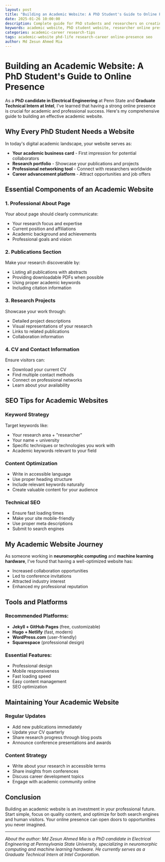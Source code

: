 ```yaml
---
layout: post
title: "Building an Academic Website: A PhD Student's Guide to Online Presence"
date: 2025-01-26 10:00:00
description: Complete guide for PhD students and researchers on creating an effective academic website. Learn about SEO, content strategy, and professional online presence for academic careers.
keywords: academic website, PhD student website, researcher online presence, academic SEO, graduate student portfolio, research website, academic career development
categories: academic-career research-tips
tags: academic-website phd-life research-career online-presence seo
author: Md Zesun Ahmed Mia
---
```


# Building an Academic Website: A PhD Student's Guide to Online Presence

As a **PhD candidate in Electrical Engineering** at Penn State and **Graduate Technical Intern at Intel**, I've learned that having a strong online presence is crucial for academic and professional success. Here's my comprehensive guide to building an effective academic website.

## Why Every PhD Student Needs a Website

In today's digital academic landscape, your website serves as:

- **Your academic business card** - First impression for potential collaborators
- **Research portfolio** - Showcase your publications and projects  
- **Professional networking tool** - Connect with researchers worldwide
- **Career advancement platform** - Attract opportunities and job offers

## Essential Components of an Academic Website

### 1. Professional About Page
Your about page should clearly communicate:
- Your research focus and expertise
- Current position and affiliations
- Academic background and achievements
- Professional goals and vision

### 2. Publications Section
Make your research discoverable by:
- Listing all publications with abstracts
- Providing downloadable PDFs when possible
- Using proper academic keywords
- Including citation information

### 3. Research Projects
Showcase your work through:
- Detailed project descriptions
- Visual representations of your research
- Links to related publications
- Collaboration information

### 4. CV and Contact Information
Ensure visitors can:
- Download your current CV
- Find multiple contact methods
- Connect on professional networks
- Learn about your availability

## SEO Tips for Academic Websites

### Keyword Strategy
Target keywords like:
- Your research area + "researcher"
- Your name + university
- Specific techniques or technologies you work with
- Academic keywords relevant to your field

### Content Optimization
- Write in accessible language
- Use proper heading structure
- Include relevant keywords naturally
- Create valuable content for your audience

### Technical SEO
- Ensure fast loading times
- Make your site mobile-friendly
- Use proper meta descriptions
- Submit to search engines

## My Academic Website Journey

As someone working in **neuromorphic computing** and **machine learning hardware**, I've found that having a well-optimized website has:

- Increased collaboration opportunities
- Led to conference invitations
- Attracted industry interest
- Enhanced my professional reputation

## Tools and Platforms

### Recommended Platforms:
- **Jekyll + GitHub Pages** (free, customizable)
- **Hugo + Netlify** (fast, modern)
- **WordPress.com** (user-friendly)
- **Squarespace** (professional design)

### Essential Features:
- Professional design
- Mobile responsiveness
- Fast loading speed
- Easy content management
- SEO optimization

## Maintaining Your Academic Website

### Regular Updates
- Add new publications immediately
- Update your CV quarterly
- Share research progress through blog posts
- Announce conference presentations and awards

### Content Strategy
- Write about your research in accessible terms
- Share insights from conferences
- Discuss career development topics
- Engage with academic community online

## Conclusion

Building an academic website is an investment in your professional future. Start simple, focus on quality content, and optimize for both search engines and human visitors. Your online presence can open doors to opportunities you never imagined.

---

*About the author: Md Zesun Ahmed Mia is a PhD candidate in Electrical Engineering at Pennsylvania State University, specializing in neuromorphic computing and machine learning hardware. He currently serves as a Graduate Technical Intern at Intel Corporation.* 